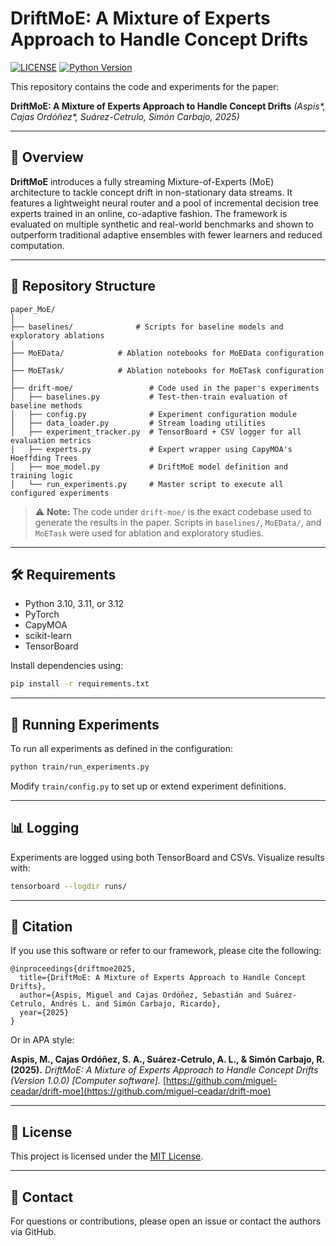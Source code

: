 # DriftMoE: A Mixture of Experts Approach to Handle Concept Drifts

[![LICENSE](https://img.shields.io/badge/license-MIT-blue.svg)](https://github.com/miguel-ceadar/drift-moe/blob/main/LICENSE)
[![Python Version](https://img.shields.io/badge/python-3.10%20%7C%203.11%20%7C%203.12-blue.svg)](https://github.com/miguel-ceadar/drift-moe)

This repository contains the code and experiments for the paper:

**DriftMoE: A Mixture of Experts Approach to Handle Concept Drifts**
*(Aspis\*, Cajas Ordóñez\*, Suárez-Cetrulo, Simón Carbajo, 2025)*

---

## 🧪 Overview

**DriftMoE** introduces a fully streaming Mixture-of-Experts (MoE) architecture to tackle concept drift in non-stationary data streams. It features a lightweight neural router and a pool of incremental decision tree experts trained in an online, co-adaptive fashion. The framework is evaluated on multiple synthetic and real-world benchmarks and shown to outperform traditional adaptive ensembles with fewer learners and reduced computation.

---

## 📁 Repository Structure

```text
paper_MoE/
│
├── baselines/              # Scripts for baseline models and exploratory ablations
│
├── MoEData/            # Ablation notebooks for MoEData configuration
│
├── MoETask/            # Ablation notebooks for MoETask configuration
│
├── drift-moe/                 # Code used in the paper's experiments
│   ├── baselines.py           # Test-then-train evaluation of baseline methods
│   ├── config.py              # Experiment configuration module
│   ├── data_loader.py         # Stream loading utilities
│   ├── experiment_tracker.py  # TensorBoard + CSV logger for all evaluation metrics
│   ├── experts.py             # Expert wrapper using CapyMOA's Hoeffding Trees
│   ├── moe_model.py           # DriftMoE model definition and training logic
│   └── run_experiments.py     # Master script to execute all configured experiments
```

> ⚠️ **Note:** The code under `drift-moe/` is the exact codebase used to generate the results in the paper. Scripts in `baselines/`, `MoEData/`, and `MoETask` were used for ablation and exploratory studies.

---

## 🛠️ Requirements

* Python 3.10, 3.11, or 3.12
* PyTorch
* CapyMOA
* scikit-learn
* TensorBoard

Install dependencies using:

```bash
pip install -r requirements.txt
```

---

## 🚀 Running Experiments

To run all experiments as defined in the configuration:

```bash
python train/run_experiments.py
```

Modify `train/config.py` to set up or extend experiment definitions.

---

## 📊 Logging

Experiments are logged using both TensorBoard and CSVs. Visualize results with:

```bash
tensorboard --logdir runs/
```

---

## 📄 Citation

If you use this software or refer to our framework, please cite the following:

```
@inproceedings{driftmoe2025,
  title={DriftMoE: A Mixture of Experts Approach to Handle Concept Drifts},
  author={Aspis, Miguel and Cajas Ordóñez, Sebastián and Suárez-Cetrulo, Andrés L. and Simón Carbajo, Ricardo},
  year={2025}
}
```

Or in APA style:

**Aspis, M., Cajas Ordóñez, S. A., Suárez-Cetrulo, A. L., & Simón Carbajo, R. (2025).** *DriftMoE: A Mixture of Experts Approach to Handle Concept Drifts (Version 1.0.0) \[Computer software].* [https://github.com/miguel-ceadar/drift-moe](https://github.com/miguel-ceadar/drift-moe)

---

## 🔗 License

This project is licensed under the [MIT License](https://github.com/miguel-ceadar/drift-moe/blob/main/LICENSE).

---

## 📩 Contact

For questions or contributions, please open an issue or contact the authors via GitHub.
